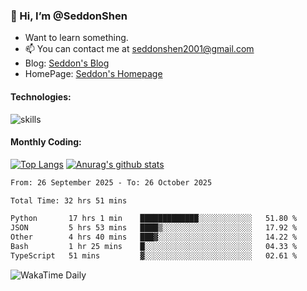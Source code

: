 ### 👋 Hi, I’m @SeddonShen
- Want to learn something.
- 📫 You can contact me at seddonshen2001@gmail.com
- Blog: [Seddon's Blog](https://seddonshen.github.io/)
- HomePage: [Seddon's Homepage](https://seddonshen.github.io/)

#### Technologies:

![skills](https://skillicons.dev/icons?i=scala,js,html,css,bootstrap,jquery,c,cpp,cloudflare,django,docker,flask,git,github,githubactions,linux,latex,mysql,nodejs,ps,php,pr,py,raspberrypi,redis,unreal,v,vscode,vue,bash)

#### Monthly Coding:
[![Top Langs](https://github-readme-stats.vercel.app/api/top-langs?username=seddonshen&show_icons=true&locale=en&layout=compact&hide=html&langs_count=8)](https://github.com/SeddonShen/)
[![Anurag's github stats](https://github-readme-stats.vercel.app/api?username=SeddonShen&count_private=true&show_icons=true)](https://github.com/anuraghazra/github-readme-stats)
<!--START_SECTION:waka-->

```txt
From: 26 September 2025 - To: 26 October 2025

Total Time: 32 hrs 51 mins

Python       17 hrs 1 min    █████████████░░░░░░░░░░░░   51.80 %
JSON         5 hrs 53 mins   ████▒░░░░░░░░░░░░░░░░░░░░   17.92 %
Other        4 hrs 40 mins   ███▓░░░░░░░░░░░░░░░░░░░░░   14.22 %
Bash         1 hr 25 mins    █░░░░░░░░░░░░░░░░░░░░░░░░   04.33 %
TypeScript   51 mins         ▓░░░░░░░░░░░░░░░░░░░░░░░░   02.61 %
```

<!--END_SECTION:waka-->

![WakaTime Daily](https://wakatime.com/share/@seddon2001/61a7e342-5f12-4fea-bf92-1fac161e97d6.svg)
<!---
SeddonShen/SeddonShen is a ✨ special ✨ repository because its `README.md` (this file) appears on your GitHub profile.
You can click the Preview link to take a look at your changes.
--->
